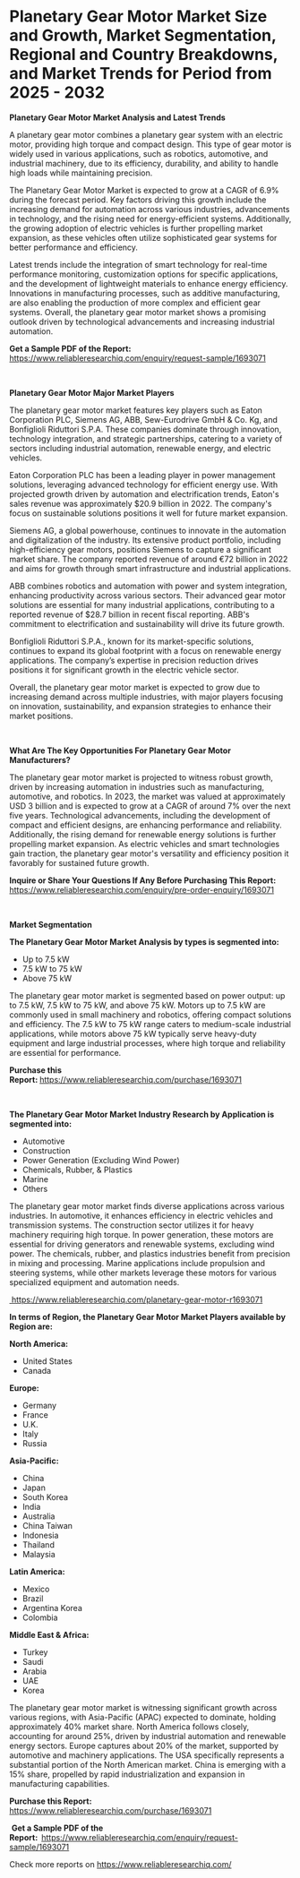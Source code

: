 <p><h1>Planetary Gear Motor Market Size and Growth, Market Segmentation, Regional and Country Breakdowns, and Market Trends for Period from 2025 -  2032</h1></p><p><strong>Planetary Gear Motor Market Analysis and Latest Trends</strong></p>
<p><p>A planetary gear motor combines a planetary gear system with an electric motor, providing high torque and compact design. This type of gear motor is widely used in various applications, such as robotics, automotive, and industrial machinery, due to its efficiency, durability, and ability to handle high loads while maintaining precision. </p><p>The Planetary Gear Motor Market is expected to grow at a CAGR of 6.9% during the forecast period. Key factors driving this growth include the increasing demand for automation across various industries, advancements in technology, and the rising need for energy-efficient systems. Additionally, the growing adoption of electric vehicles is further propelling market expansion, as these vehicles often utilize sophisticated gear systems for better performance and efficiency. </p><p>Latest trends include the integration of smart technology for real-time performance monitoring, customization options for specific applications, and the development of lightweight materials to enhance energy efficiency. Innovations in manufacturing processes, such as additive manufacturing, are also enabling the production of more complex and efficient gear systems. Overall, the planetary gear motor market shows a promising outlook driven by technological advancements and increasing industrial automation.</p></p>
<p><strong>Get a Sample PDF of the Report:&nbsp;</strong> <a href="https://www.reliableresearchiq.com/enquiry/request-sample/1693071?utm_campaign=2309&utm_medium=2&utm_source=Github&utm_content=ia&utm_term=20022025&utm_id=planetary-gear-motor">https://www.reliableresearchiq.com/enquiry/request-sample/1693071</a></p>
<p>&nbsp;</p>
<p><strong>Planetary Gear Motor Major Market Players</strong></p>
<p><p>The planetary gear motor market features key players such as Eaton Corporation PLC, Siemens AG, ABB, Sew-Eurodrive GmbH & Co. Kg, and Bonfiglioli Riduttori S.P.A. These companies dominate through innovation, technology integration, and strategic partnerships, catering to a variety of sectors including industrial automation, renewable energy, and electric vehicles.</p><p>Eaton Corporation PLC has been a leading player in power management solutions, leveraging advanced technology for efficient energy use. With projected growth driven by automation and electrification trends, Eaton's sales revenue was approximately $20.9 billion in 2022. The company's focus on sustainable solutions positions it well for future market expansion.</p><p>Siemens AG, a global powerhouse, continues to innovate in the automation and digitalization of the industry. Its extensive product portfolio, including high-efficiency gear motors, positions Siemens to capture a significant market share. The company reported revenue of around €72 billion in 2022 and aims for growth through smart infrastructure and industrial applications.</p><p>ABB combines robotics and automation with power and system integration, enhancing productivity across various sectors. Their advanced gear motor solutions are essential for many industrial applications, contributing to a reported revenue of $28.7 billion in recent fiscal reporting. ABB's commitment to electrification and sustainability will drive its future growth.</p><p>Bonfiglioli Riduttori S.P.A., known for its market-specific solutions, continues to expand its global footprint with a focus on renewable energy applications. The company’s expertise in precision reduction drives positions it for significant growth in the electric vehicle sector.</p><p>Overall, the planetary gear motor market is expected to grow due to increasing demand across multiple industries, with major players focusing on innovation, sustainability, and expansion strategies to enhance their market positions.</p></p>
<p>&nbsp;</p>
<p><strong>What Are The Key Opportunities For Planetary Gear Motor Manufacturers?</strong></p>
<p><p>The planetary gear motor market is projected to witness robust growth, driven by increasing automation in industries such as manufacturing, automotive, and robotics. In 2023, the market was valued at approximately USD 3 billion and is expected to grow at a CAGR of around 7% over the next five years. Technological advancements, including the development of compact and efficient designs, are enhancing performance and reliability. Additionally, the rising demand for renewable energy solutions is further propelling market expansion. As electric vehicles and smart technologies gain traction, the planetary gear motor's versatility and efficiency position it favorably for sustained future growth.</p></p>
<p><strong>Inquire or Share Your Questions If Any Before Purchasing This Report:</strong> <a href="https://www.reliableresearchiq.com/enquiry/pre-order-enquiry/1693071?utm_campaign=2309&utm_medium=2&utm_source=Github&utm_content=ia&utm_term=20022025&utm_id=planetary-gear-motor">https://www.reliableresearchiq.com/enquiry/pre-order-enquiry/1693071</a></p>
<p>&nbsp;</p>
<p><strong>Market Segmentation</strong></p>
<p><strong>The Planetary Gear Motor Market Analysis by types is segmented into:</strong></p>
<p><ul><li>Up to 7.5 kW</li><li>7.5 kW to 75 kW</li><li>Above 75 kW</li></ul></p>
<p><p>The planetary gear motor market is segmented based on power output: up to 7.5 kW, 7.5 kW to 75 kW, and above 75 kW. Motors up to 7.5 kW are commonly used in small machinery and robotics, offering compact solutions and efficiency. The 7.5 kW to 75 kW range caters to medium-scale industrial applications, while motors above 75 kW typically serve heavy-duty equipment and large industrial processes, where high torque and reliability are essential for performance.</p></p>
<p><strong>Purchase this Report:&nbsp;</strong><a href="https://www.reliableresearchiq.com/purchase/1693071?utm_campaign=2309&utm_medium=2&utm_source=Github&utm_content=ia&utm_term=20022025&utm_id=planetary-gear-motor">https://www.reliableresearchiq.com/purchase/1693071</a></p>
<p>&nbsp;</p>
<p><strong>The Planetary Gear Motor Market Industry Research by Application is segmented into:</strong></p>
<p><ul><li>Automotive</li><li>Construction</li><li>Power Generation (Excluding Wind Power)</li><li>Chemicals, Rubber, & Plastics</li><li>Marine</li><li>Others</li></ul></p>
<p><p>The planetary gear motor market finds diverse applications across various industries. In automotive, it enhances efficiency in electric vehicles and transmission systems. The construction sector utilizes it for heavy machinery requiring high torque. In power generation, these motors are essential for driving generators and renewable systems, excluding wind power. The chemicals, rubber, and plastics industries benefit from precision in mixing and processing. Marine applications include propulsion and steering systems, while other markets leverage these motors for various specialized equipment and automation needs.</p></p>
<p><a href="https://www.reliableresearchiq.com/planetary-gear-motor-r1693071?utm_campaign=2309&utm_medium=2&utm_source=Github&utm_content=ia&utm_term=20022025&utm_id=planetary-gear-motor">&nbsp;https://www.reliableresearchiq.com/planetary-gear-motor-r1693071</a></p>
<p><strong>In terms of Region, the Planetary Gear Motor Market Players available by Region are:</strong></p>
<p>
    <p> <strong> North America: </strong>
        <ul>
            <li>United States</li>
            <li>Canada</li>
        </ul>
        </p> 
    <p> <strong> Europe: </strong>
        <ul>
            <li>Germany</li>
            <li>France</li>
            <li>U.K.</li>
            <li>Italy</li>
            <li>Russia</li>
        </ul>
        </p> 
    <p> <strong> Asia-Pacific: </strong>
        <ul>
            <li>China</li>
            <li>Japan</li>
            <li>South Korea</li>
            <li>India</li>
            <li>Australia</li>
            <li>China Taiwan</li>
            <li>Indonesia</li>
            <li>Thailand</li>
            <li>Malaysia</li>
        </ul>
        </p> 
    <p> <strong> Latin America: </strong>
        <ul>
            <li>Mexico</li>
            <li>Brazil</li>
            <li>Argentina Korea</li>
            <li>Colombia</li>
        </ul>
        </p> 
    <p> <strong> Middle East & Africa: </strong>
        <ul>
            <li>Turkey</li>
            <li>Saudi</li>
            <li>Arabia</li>
            <li>UAE</li>
            <li>Korea</li>
        </ul>
    </p>
    </p>
<p><p>The planetary gear motor market is witnessing significant growth across various regions, with Asia-Pacific (APAC) expected to dominate, holding approximately 40% market share. North America follows closely, accounting for around 25%, driven by industrial automation and renewable energy sectors. Europe captures about 20% of the market, supported by automotive and machinery applications. The USA specifically represents a substantial portion of the North American market. China is emerging with a 15% share, propelled by rapid industrialization and expansion in manufacturing capabilities.</p></p>
<p><strong>Purchase this Report: </strong><a href="https://www.reliableresearchiq.com/purchase/1693071?utm_campaign=2309&utm_medium=2&utm_source=Github&utm_content=ia&utm_term=20022025&utm_id=planetary-gear-motor">https://www.reliableresearchiq.com/purchase/1693071</a></p>
<p>&nbsp;<strong>Get a Sample PDF of the Report:&nbsp;&nbsp;</strong><a href="https://www.reliableresearchiq.com/enquiry/request-sample/1693071?utm_campaign=2309&utm_medium=2&utm_source=Github&utm_content=ia&utm_term=20022025&utm_id=planetary-gear-motor">https://www.reliableresearchiq.com/enquiry/request-sample/1693071</a></p>
<p><strong></strong></p>
<p>Check more reports on <a href="https://www.reliableresearchiq.com/?utm_campaign=2309&utm_medium=2&utm_source=Github&utm_content=ia&utm_term=20022025&utm_id=planetary-gear-motor">https://www.reliableresearchiq.com/</a></p>